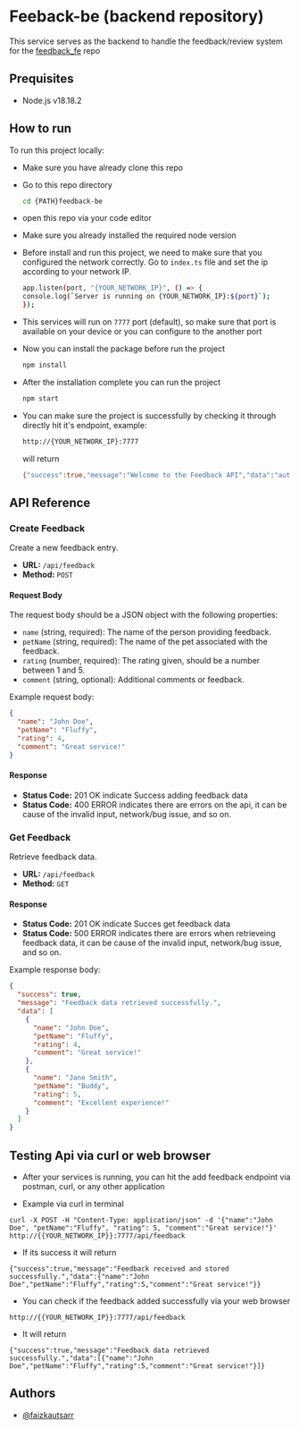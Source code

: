 # Feeback-be (backend repository)

This service serves as the backend to handle the feedback/review system for the [feedback_fe](https://github.com/faizkautsarr/feedback_fe) repo

## Prequisites

- Node.js v18.18.2

## How to run

To run this project locally:

- Make sure you have already clone this repo

- Go to this repo directory

  ```bash
  cd {PATH}feedback-be
  ```

- open this repo via your code editor

- Make sure you already installed the required node version

- Before install and run this project, we need to make sure that you configured the network correctly. Go to `index.ts` file and set the ip according to your network IP.

  ```bash
  app.listen(port, "{YOUR_NETWORK_IP}", () => {
  console.log(`Server is running on {YOUR_NETWORK_IP}:${port}`);
  });
  ```

- This services will run on `7777` port (default), so make sure that port is available on your device or you can configure to the another port

- Now you can install the package before run the project

  ```bash
  npm install
  ```

- After the installation complete you can run the project

  ```bash
  npm start
  ```

- You can make sure the project is successfully by checking it through directly hit it's endpoint, example:

  ```bash
  http://{YOUR_NETWORK_IP}:7777

  ```

  will return

  ```bash
  {"success":true,"message":"Welcome to the Feedback API","data":"author, faiz k."}

  ```

## API Reference

### Create Feedback

Create a new feedback entry.

- **URL:** `/api/feedback`
- **Method:** `POST`

#### Request Body

The request body should be a JSON object with the following properties:

- `name` (string, required): The name of the person providing feedback.
- `petName` (string, required): The name of the pet associated with the feedback.
- `rating` (number, required): The rating given, should be a number between 1 and 5.
- `comment` (string, optional): Additional comments or feedback.

Example request body:

```json
{
  "name": "John Doe",
  "petName": "Fluffy",
  "rating": 4,
  "comment": "Great service!"
}
```

#### Response

- **Status Code:** 201 OK indicate Success adding feedback data
- **Status Code:** 400 ERROR indicates there are errors on the api, it can be cause of the invalid input, network/bug issue, and so on.

### Get Feedback

Retrieve feedback data.

- **URL:** `/api/feedback`
- **Method:** `GET`

#### Response

- **Status Code:** 201 OK indicate Succes get feedback data
- **Status Code:** 500 ERROR indicates there are errors when retrieveing feedback data, it can be cause of the invalid input, network/bug issue, and so on.

Example response body:

```json
{
  "success": true,
  "message": "Feedback data retrieved successfully.",
  "data": [
    {
      "name": "John Doe",
      "petName": "Fluffy",
      "rating": 4,
      "comment": "Great service!"
    },
    {
      "name": "Jane Smith",
      "petName": "Buddy",
      "rating": 5,
      "comment": "Excellent experience!"
    }
  ]
}
```

## Testing Api via curl or web browser

- After your services is running, you can hit the add feedback endpoint via postman, curl, or any other application

- Example via curl in terminal

```
curl -X POST -H "Content-Type: application/json" -d '{"name":"John Doe", "petName":"Fluffy", "rating": 5, "comment":"Great service!"}' http://{{YOUR_NETWORK_IP}}:7777/api/feedback

```

- If its success it will return

```
{"success":true,"message":"Feedback received and stored successfully.","data":{"name":"John Doe","petName":"Fluffy","rating":5,"comment":"Great service!"}}
```

- You can check if the feedback added successfully via your web browser

```
http://{{YOUR_NETWORK_IP}}:7777/api/feedback
```

- It will return

```
{"success":true,"message":"Feedback data retrieved successfully.","data":[{"name":"John Doe","petName":"Fluffy","rating":5,"comment":"Great service!"}]}
```

## Authors

- [@faizkautsarr](https://www.github.com/faizkautsarr)
